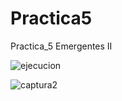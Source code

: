 # Practica5
Practica_5 Emergentes II

![ejecucion](https://user-images.githubusercontent.com/66457184/83978993-36dc5380-a8d9-11ea-90c5-b072ca67c6f2.jpg)

![captura2](https://user-images.githubusercontent.com/66457184/83979675-22e72080-a8de-11ea-868f-d3bad6d8cd3c.jpg)
